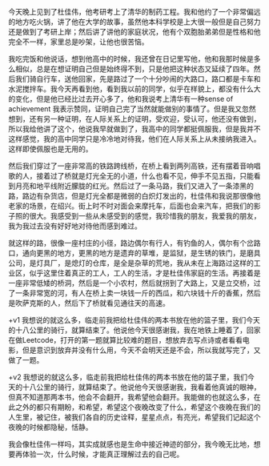 今天晚上见到了杜佳伟，他考研考上了清华的制药工程。我和他约了一个非常偏远的地方吃火锅，讲了他在大学的故事，虽然他本科学校是上大很一般但是自己努力还是做到了考研上岸；然后讲了讲他的家庭状况，他有个双胞胎弟弟但是性格和他完全不一样，家里总是吵架，让他也很苦恼。

我吃完饭和他说话，想到他高中的时候，我还曾在日记里写他，他和我那时候是多么相似，总是在想证明自己但是始终得不到，只是他把这种状态又延续了四年。然后我们骑自行车，送他回家，先是路过了一个十分吵闹的大路口，路口都是卡车和水泥搅拌车。我今天再看到他，看到我以前的同学，似乎在样貌上，都没有什么大的变化，但是他已经比过去开心多了，他和我说考上清华有一种sense of achievement 我表示赞同，证明自己完了当然就能做别的事情了。但是我又忽然想到，还有另一种证明，在人际关系上的证明，受欢迎，受认可，他还没有做到，所以我给他讲了这个，他说我早就做到了，我高中的同学都挺佩服我，但是我并不这样感觉，我的高中同学只是冷冷地对待我，他们在人际关系上从未接纳我进入。这样即使佩服也是无用的。

然后我们穿过了一座非常高的铁路跨线桥，在桥上看到两列高铁，还有摆着音响唱歌的人，接着过了桥就是灯光全无的小道，什么也看不见，伸手不见五指，只能看到月亮和地平线附近朦胧的红光。然后过了一条马路，我们又进入了一条漆黑的路，路边有杂货店，但是灯光全都是微弱的白炽灯发出的，杜佳伟和我说那很像他老家的场景，在绍兴。街上时不时对面会来摩托车，后面也会来汽车，把我们的影子照的很大。我感受到一些从未感受到的感觉，我珍惜我的朋友，我爱我的朋友，我为我过去没有好好地对待他而感到难过。

就这样的路，很像一座村庄的小径，路边偶尔有行人，有钓鱼的人，偶尔有个岔路口，通向更黑的地方，更黑的地方是遗弃的草堆，是监狱，是生锈的铁门，是磨具公司，是灯具厂，是熄灯的仓库，是全是杂草的荒地，我从未在上海路过这样的工业区，似乎这里住着真正的工人，工人的生活，才是杜佳伟家庭的生活。再接着是一座非常低矮的桥洞，然后是一个小农村，然后就拐到了大路上，又是立交桥，过了一条非常宽的河，有人在桥上卖一块钱一斤的西瓜，和六块钱十斤的香蕉，然后是吹萨克斯的人，然后下了桥就看见通往天的高速。

+v1
我想说的就这么多，临走前我把给杜佳伟的两本书放在他的篮子里，我们今天的十八公里的骑行，就算结束了。他说他今天很感谢我，我在地铁上睡着了，回家在做Leetcode，打开的第一题就算比较难的题目，想放弃去写点诗或者看看电影，但是意识到放弃并没有什么用，今天不会明天还是不会，所以我就写完了，又做了一题。

+v2
我想说的就这么多，临走前我把给杜佳伟的两本书放在他的篮子里，我们今天的十八公里的骑行，就算结束了。他说他今天很感谢我，我看着他真诚的眼神，但真不知道那两本书，他会不会翻开，我希望他会翻开。我能做的也就这么多，在此之外的都只有期盼，和希望，希望这个夜晚改变了什么，希望这个夜晚在我们的人生里，被记住，被我们各自的历史诠释，星星点点，有亮光，希望我们记起这个夜晚的时候都隐秘，恬静。

我会像杜佳伟一样吗，其实成就感也是生命中接近神迹的部分，我今晚无比地，想要再体验一次，什么时候，才能真正理解过去的自己呢。